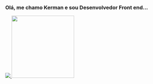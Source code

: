 ### Olá, me chamo Kerman e sou Desenvolvedor Front end...

<div style="display: flex">
  <a href="https://github.com/KermanJR" />
  <img  src="https://github-readme-stats.vercel.app/api?username=kermanjr&theme=algolia&show_icons=true"/>
   <img style="height: 198px" src="https://github-readme-stats.vercel.app/api/top-langs/?username=kermanjr&theme=algolia&layout=compact"/>
 
</div>
</br>

<div class="info">
        <a href="https://web.facebook.com/kerman.pereira/"><img src="https://img.shields.io/badge/Facebook-1877F2?style=for-the-badge&logo=facebook&logoColor=white" alt=""></a> 
        <a href="https://www.instagram.com/kermanpereira/"><img src="https://img.shields.io/badge/Instagram-E4405F?style=for-the-badge&logo=instagram&logoColor=white" alt=""></a>
        <a href="https://github.com/KermanJR"><img src="https://img.shields.io/badge/GitHub-100000?style=for-the-badge&logo=github&logoColor=white" alt=""></a>
        </div>

